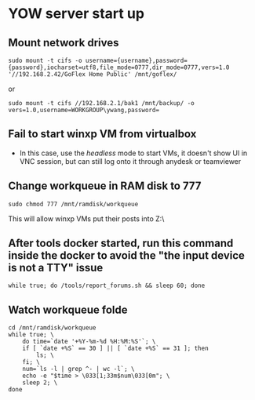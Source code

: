 # YOW server start up

## Mount network drives
```
sudo mount -t cifs -o username={username},password={password},iocharset=utf8,file_mode=0777,dir_mode=0777,vers=1.0 '//192.168.2.42/GoFlex Home Public' /mnt/goflex/
```
or
```
sudo mount -t cifs //192.168.2.1/bak1 /mnt/backup/ -o vers=1.0,username=WORKGROUP\ywang,password=
```

## Fail to start winxp VM from virtualbox
- In this case, use the *headless* mode to start VMs, it doesn't show UI in VNC session, but can still log onto it through anydesk or teamviewer

## Change workqueue in RAM disk to 777
```
sudo chmod 777 /mnt/ramdisk/workqueue
```
This will allow winxp VMs put their posts into Z:\

## After tools docker started, run this command inside the docker to avoid the "the input device is not a TTY" issue
```
while true; do /tools/report_forums.sh && sleep 60; done
```

## Watch workqueue folde
```
cd /mnt/ramdisk/workqueue
while true; \
    do time=`date '+%Y-%m-%d %H:%M:%S'`; \
    if [ `date +%S` == 30 ] || [ `date +%S` == 31 ]; then 
        ls; \
    fi; \
    num=`ls -l | grep ^- | wc -l`; \
    echo -e "$time > \033[1;33m$num\033[0m"; \
    sleep 2; \
done
```
